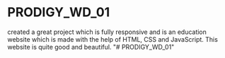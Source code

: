 # PRODIGY_WD_01
 created a great project  which is fully responsive and is an education website which is made with the help of HTML, CSS and JavaScript. This website is quite good and beautiful.
"# PRODIGY_WD_01" 
